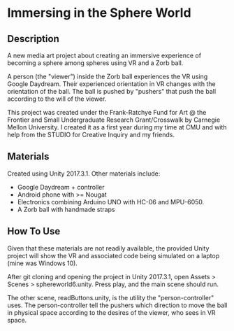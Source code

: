 # Immersing in the Sphere World

## Description

A new media art project about creating an immersive experience of becoming a sphere among spheres using VR and a Zorb ball.

A person (the "viewer") inside the Zorb ball experiences the VR using Google Daydream.  Their experienced orientation in VR changes with the orientation of the ball.  The ball is pushed by "pushers" that push the ball according to the will of the viewer.  

This project was created under the Frank-Ratchye Fund for Art @ the Frontier and Small Undergraduate Research Grant/Crosswalk by Carnegie Mellon University.  I created it as a first year during my time at CMU and with help from the STUDIO for Creative Inquiry and my friends.

## Materials

Created using Unity 2017.3.1.  Other materials include:
- Google Daydream + controller 
- Android phone with >= Nougat
- Electronics combining Arduino UNO with HC-06 and MPU-6050.
- A Zorb ball with handmade straps

## How To Use

Given that these materials are not readily available, the provided Unity project will show the VR and associated code being simulated on a laptop (mine was Windows 10).

After git cloning and opening the project in Unity 2017.3.1, open Assets > Scenes > sphereworld6.unity.  Press play, and the main scene should run.

The other scene, readButtons.unity, is the utility the "person-controller" uses.   The person-controller tell the pushers which direction to move the ball in physical space according to the desires of the viewer, who sees in VR space.
